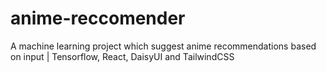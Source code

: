 # anime-reccomender
A machine learning project which suggest anime recommendations based on input | Tensorflow, React, DaisyUI and TailwindCSS
